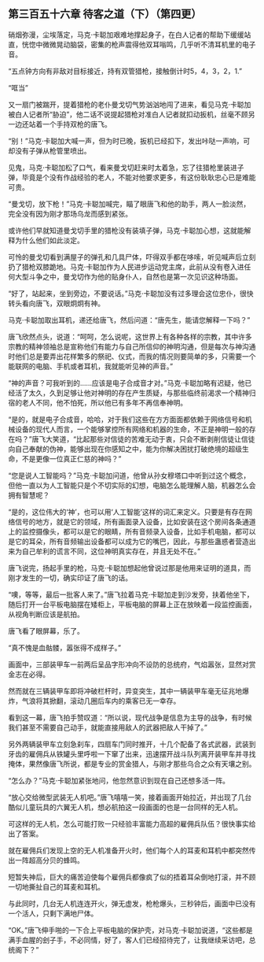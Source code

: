 ## 第三百五十六章 待客之道（下）（第四更）
硝烟弥漫，尘埃落定，马克·卡聪加艰难地撑起身子，在白人记者的帮助下缓缓站直，恍惚中微微晃动脑袋，密集的枪声震得他双耳嗡鸣，几乎听不清耳机里的电子音。

“五点钟方向有非敌对目标接近，持有双管猎枪，接触倒计时5，4，3，2，1.”

“哐当”

又一扇门被踹开，提着猎枪的老仆曼戈切气势汹汹地闯了进来，看见马克·卡聪加被白人记者所“胁迫”，他二话不说提起猎枪对准白人记者就扣动扳机，丝毫不顾另一边还站着一个手持双枪的唐飞。

“别！”马克·卡聪加大喊一声，但为时已晚，扳机已经扣下，发出咔哒一声响，可却没有子弹从枪管里喷出。

见鬼，马克·卡聪加松了口气，看来曼戈切赶来时太着急，忘了往猎枪里装进子弹，毕竟是个没有作战经验的老人，不能对他要求更多，有这份耿耿忠心已是难能可贵。

“曼戈切，放下枪！”马克·卡聪加喊完，瞄了眼唐飞和他的助手，两人一脸淡然，完全没有因为刚才那场乌龙而感到紧张。

或许他们早就知道曼戈切手里的猎枪没有装填子弹，马克·卡聪加心想，这就能解释为什么他们如此淡定。

可怜的曼戈切看到满屋子的弹孔和几具尸体，吓得双手都在哆嗦，听见喊声后立刻扔了猎枪双膝跪地。马克·卡聪加作为人民进步运动党主席，此前从没有卷入进任何大型斗争之中，曼戈切作为他的贴身仆人，自然也是第一次见识这种场面。

“好了，站起来，坐到旁边，不要说话。”马克·卡聪加没有过多理会这位忠仆，很快转头看向唐飞，双眼炯炯有神。

马克·卡聪加取出耳机，递还给唐飞，然后问道：“唐先生，能请您解释一下吗？”

唐飞欣然点头，说道：“呵呵，怎么说呢，这世界上有各种各样的宗教，其中许多宗教的精神领袖总是宣称他们有能力与自己所信仰的神明沟通，但是每次与神沟通时他们总是要弄出花样繁多的祭祀、仪式，而我的情况则要简单的多，只需要一个能联网的电脑、手机或者耳机，我就能听见神的声音。”

“神的声音？可我听到的……应该是电子合成音才对。”马克·卡聪加略有迟疑，他已经活了太久，久到足够让他对神明的存在产生质疑，与那些临终前渴求一个精神归宿的老人不同，他不怕死，所以他已有多年不再信奉神明。

“是的，就是电子合成音，哈哈，对于我们这些在方方面面都依赖于网络信号和机械设备的现代人而言，一个能够掌控所有网络和机器的生命，不正是神明一般的存在吗？”唐飞大笑道，“比起那些对信徒的苦难无动于衷，只会不断剥削信徒让信徒向自己奉献的伪神，能够出现在你感知之中，能为你解决困扰打破绝境的超级生命，不是更像一位真正仁慈的神吗？”

“您是说人工智能吗？”马克·卡聪加问道，他曾从孙女穆塔口中听到过这个概念，但他一直以为人工智能只是个不切实际的幻想，电脑怎么能理解人脑，机器怎么会拥有智慧呢？

“是的，这位伟大的‘神’，也可以用‘人工智能’这样的词汇来定义。只要是有存在网络信号的地方，就是它的领域，所有画面录入设备，比如安装在这个房间各条通道上的监控摄像头，都可以是它的眼睛，所有音频录入设备，比如手机电脑，都可以是它的耳朵，所有音频输出设备都可以成为它的嘴巴，因此，与那些蛊惑者营造出来为自己牟利的谎言不同，这位神明真实存在，并且无处不在。”

唐飞说完，扬起手里的枪，马克·卡聪加想起他曾说过那是他用来证明的道具，而刚才发生的一切，确实印证了唐飞的话。

“噢，等等，最后一批客人来了。”唐飞拉着马克·卡聪加走到沙发旁，扶着他坐下，随后打开一台平板电脑摆在矮柜上，平板电脑的屏幕上正在放映着一段监控画面，从视角判断应该是航拍。

唐飞看了眼屏幕，乐了。

“真不愧是血骷髅，嚣张得不成样子。”

画面中，三部装甲车一前两后呈品字形冲向不设防的总统府，气焰嚣张，显然对赏金志在必得。

然而就在三辆装甲车即将冲破栏杆时，异变突生，其中一辆装甲车毫无征兆地爆炸，气浪将其掀翻，滚动几圈后车内的乘客已无一幸存。

看到这一幕，唐飞拍手赞叹道：“所以说，现代战争是信息为主导的战争，有时候我们甚至不需要自己动手，就能直接用敌人的武器把敌人干掉了。”

另外两辆装甲车立刻急刹车，四扇车门同时推开，十几个配备了各式武器，武装到牙齿的雇佣兵从铁罐头里呼啦一下窜了出来，迅速摆开战斗队列离开装甲车并寻找掩体，果然像唐飞所说，都是专业的赏金猎人，与刚才那些乌合之众有天壤之别。

“怎么办？”马克·卡聪加紧张地问，他忽然意识到现在自己还想多活一阵。

“放心交给微型武装无人机吧。”唐飞嘻嘻一笑，接着画面开始拉近，并出现了几台酷似儿童玩具的六翼无人机，想必航拍这一段画面的也是一台同样的无人机。

可这样的无人机，怎么可能打败一只经验丰富能力高超的雇佣兵队伍？很快事实给出了答案。

就在雇佣兵们发现上空的无人机准备开火时，他们每个人的耳麦和耳机中都突然传出一阵超高分贝的蜂鸣。

短暂失神后，巨大的痛苦迫使每个雇佣兵都像疯了似的捂着耳朵倒地打滚，并不顾一切地撕扯自己的耳麦和耳机。

与此同时，几台无人机连连开火，弹无虚发，枪枪爆头，三秒钟后，画面中已没有一个活人，只剩下满地尸体。

“OK。”唐飞伸手啪的一下合上平板电脑的保护壳，对马克·卡聪加说道，“这些都是满手血腥的刽子手，不必同情，好了，客人们已经招待完了，让我继续采访吧，总统阁下？”

